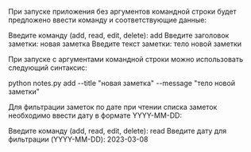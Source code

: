 При запуске приложения без аргументов командной строки будет предложено ввести команду и соответствующие данные:

Введите команду (add, read, edit, delete): add
Введите заголовок заметки: новая заметка
Введите текст заметки: тело новой заметки

При запуске с аргументами командной строки можно использовать следующий синтаксис:

python notes.py add --title "новая заметка" --message "тело новой заметки"

Для фильтрации заметок по дате при чтении списка заметок необходимо ввести дату в формате YYYY-MM-DD:

Введите команду (add, read, edit, delete): read
Введите дату для фильтрации (YYYY-MM-DD): 2023-03-08
